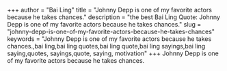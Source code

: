 +++
author = "Bai Ling"
title = "Johnny Depp is one of my favorite actors because he takes chances."
description = "the best Bai Ling Quote: Johnny Depp is one of my favorite actors because he takes chances."
slug = "johnny-depp-is-one-of-my-favorite-actors-because-he-takes-chances"
keywords = "Johnny Depp is one of my favorite actors because he takes chances.,bai ling,bai ling quotes,bai ling quote,bai ling sayings,bai ling saying,quotes, sayings,quote, saying, motivation"
+++
Johnny Depp is one of my favorite actors because he takes chances.
